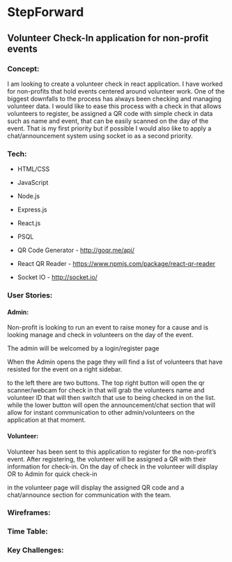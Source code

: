 # StepForward
## Volunteer Check-In application for non-profit events

### Concept:

I am looking to create a volunteer check in react application. I have worked for non-profits that hold events centered around volunteer work. One of the biggest downfalls to the process has always been checking and managing volunteer data. I would like to ease this process with a check in that allows volunteers to register, be assigned a QR code with simple check in data such as name and event, that can be easily scanned on the day of the event.  That is my first priority but if possible I would also like to apply a chat/announcement system using socket io as a second priority. 

### Tech:

* HTML/CSS
* JavaScript
* Node.js
* Express.js
* React.js
* PSQL

* QR Code Generator - http://goqr.me/api/
* React QR Reader - https://www.npmjs.com/package/react-qr-reader
* Socket IO - http://socket.io/

### User Stories:

#### Admin:
Non-profit is looking to run an event to raise money for a cause and is looking manage and check in volunteers on the day of the event. 

The admin will be welcomed by a login/register page 

When the Admin opens the page they will find a list of volunteers that have resisted for the event on a right sidebar. 

to the left there are two buttons. The top right button will open the qr scanner/webcam for check in that will grab the volunteers name and volunteer ID that will then switch that use to being checked in on the list. while the lower button will open the announcement/chat section that will allow for instant communication to other admin/volunteers on the application at that moment. 

#### Volunteer:
Volunteer has been sent to this application to register for the non-profit’s event. After registering, the volunteer will be assigned a QR with their information for check-in. On the day of check in the volunteer will display OR to Admin for quick check-in

in the volunteer page will display the assigned QR code and a chat/announce section for communication with the team.

### Wireframes:


### Time Table:


### Key Challenges: 
